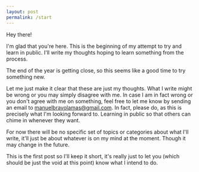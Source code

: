 ```yaml
---
layout: post
permalink: /start
---
```

Hey there!

I'm glad that you're here.
This is the beginning of my attempt to try and learn in public.
I'll write my thoughts hoping to learn something from the process.

The end of the year is getting close, so this seems like a good time to try something new.

Let me just make it clear that these are just my thoughts.
What I write might be wrong or you may simply disagree with me.
In case I am in fact wrong or you don't agree with me on something, feel free to let me know by sending an email to [manuelbravolamas@gmail.com](mailto:manuelbravolamas@gmail.com).
In fact, please do, as this is precisely what I'm looking forward to.
Learning in public so that others can chime in whenever they want.

For now there will be no specific set of topics or categories about what I'll write, it'll just be about whatever is on my mind at the moment.
Though it may change in the future.

This is the first post so I'll keep it short, it's really just to let you (which should be just the void at this point) know what I intend to do.